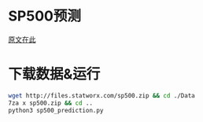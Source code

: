 # SP500预测

[原文在此](https://medium.com/mlreview/a-simple-deep-learning-model-for-stock-price-prediction-using-tensorflow-30505541d877)

# 下载数据&运行

``` bash
wget http://files.statworx.com/sp500.zip && cd ./Data
7za x sp500.zip && cd ..
python3 sp500_prediction.py
```